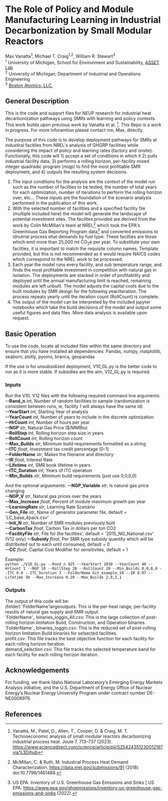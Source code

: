 # The Role of Policy and Module Manufacturing Learning in Industrial Decarbonization by Small Modular Reactors
Max Vanatta<sup>1</sup>, Michael T. Craig<sup>1,2</sup>, William R. Stewart<sup>3</sup>  
<sup>1</sup> University of Michigan, School for Environment and Sustainability, [ASSET Lab](https://www.assetlab.org)  
<sup>2</sup> University of Michigan, Department of Industrial and Operations Engineering  
<sup>3</sup> [Boston Atomics, LLC.](https://www.bostonatomics.com)  

## General Description
This is the code and support files for NEUP research for industrial heat decarbonization pathways using SMRs with learning and policy contexts. This work builds upon previous work by Vanatta et al. [^1]. This Repo is a work in progress. For more inforamtion please contact me, Max, directly.

The purpose of this code is to develop deployment pathways for SMRs at industiral facitlies from NREL's analysis of GHGRP facilities while considering the impact of policy and learning rates (factory and onsite). 
Functionally, this code will 1) accept a set of conditions in which it 2) pulls industrial facility data, 3) performs a rolling horizon, per-facility mixed integer quadradic program (miqp) to find the most profitable SMR deployment, and 4) outputs the resulting system decisions. 

1. The input conditions for the analysis are the context of the model run such as the number of facilties to be tested, the number of total years for each optimization, number of iterations to perform the rolling horizon over, etc... These inputs are the foundation of the scenario analysis performed in the publication of this work.
2. With the selected number of facilities and a specified facitity file (multiple included here) the model will generate the landscape of potential investment sites. The facilites provided are derived from the work by Colin McMillan's team at NREL[^2] which took the EPA's Greenhouse Gas Reporting Program data[^3] and converted emissions to idnutrial process ehat demands by fuel type. These facilties are those which emit more than 25,000 mt CO<sub>2</sub>e per year. To substitute your own facilties, it is important to match the requisite column names. Template provided, but this is not recommended as it would require NAICS codes which correspond to the NREL work to be processed.
3. Each year the model runs every facility, and sub temperature range, and finds the most profitable investment in competition with natural gas in isolation. The deployments are stacked in order of profitability and deployed until the annual manufacturing limit is reached, remaining modules are left unbuilt. The model adjusts the capital costs due to the built modules by SMR design for the following year/iteration. The process repeats yearly until the iteration count (RollCount) is complete.
4. The output of the model can be interpreted by the included jupyter notebooks which take the build decisions of the model and output some useful figures and data files. More data analysis is available upon request.

## Basic Operation
To use the code, locate all included files within the same directory and ensure that you have installed all dependencies:
Pandas, numpy, matplotlib, seaborn, plotly, pyomo, branca, geopandas
  
If the use is for unsubsidized deployment, V10_GL.py is the better code to run as it is more stable. If subsidies are the aim, V12_GL.py is required.

### Inputs
Run the V10, V12 files with the following required command line arguments:  
  **--Rand_n** _int_, Number of random facilities to sample (randomization is consistent between runs, ie, facility 1 will always have the same id)  
  **--YearStart** _int_, Starting Year of analysis  
  **--YearCount** _int_, Number of years to include in the discrete optimization   
  **--HrCount** _int_, Number of hours per year  
  **--NGP** _str_, Natural Gas Price ($/MMBtu)  
  **--RollStep** _int_, Rolling horizon step size in years  
  **--RollCount** _int_, Rolling horizon count  
  **--Max_Builds** _str_, Minimum build requirements formatted as a string  
  **--ITC** _float_, Investment tax credit percentage (0-1)  
  **--FolderName** _str_, Makes the filename and directory  
  **--IR** _float_, Interest Rate  
  **--Lifetime** _int_, SMR book lifetime in years  
  **--ITC_Duration** _int_, Years of ITC operation  
  **--Min_Builds** _str_, Minimum build requirements (just use 0,0,0,0) 

And the optional arguements: 
  **--NGP_Variable** _str_, Is natural gas price changing  
  **--NGP_V** _str_, Natural gas prices over the years  
  **--Max_Increase** _float_, Percent of module maximum growth per year  
  **--LearningRate** _str_, Learning Rate Scenario  
  **--Gen_File** _str_, Name of generator parameter file, default = 'LC_base_4pack.csv'  
  **--Init_N** _str_, Number of SMR modules previously built  
  **--CarbonTax** _float_, Carbon Tax in dollars per ton CO2  
  **--FacilityFile** _str_, File for the facilities', default = '2015_NG_National.csv'  
  (V12 only) **--Subsidy** _float_, Per SMR type subsidy quantity which will be distributed out to each until consumed, default = 0  
  **--CC** _float_, Capital Cost Modifier for sensitivites, default = 1  

Example:  
  `python ./V10_GL.py --Rand_n 925 --YearStart 2030 --YearCount 40 --HrCount 1 --NGP 10 --RollStep 20 --RollCount 20 --Min_Builds 0,0,0,0 --ITC 0.0 --ITC_Duration 3 --FolderName Git_example_10 --IR 0.07 --Lifetime 30 --Max_Increase 0.20 --Max_Builds 2,8,2,1`

### Outputs
The output of this code will be:  
  (folder) 'FolderName'largeoutputs: This is the per-heat range, per-facility resutls of natural gas supply and SMR output.  
  'FolderName'_ binaries_loggin_All.csv: This is the large collection of post-rolling horizon limitation Build, Construction, and Operation binaries.  
  'FolderName'_ binaries_loggin.csv: This is the reduced set of post-rolling horizon limitation Build binaries for selsected facilities.  
  profit.csv: This file tracks the best objective function for each facility for each rolling horizon iteration.  
  demand_selection.csv: This file tracks the selected temperature band for each facility for each rolling horizon iteration.  

## Acknowledgements
For funding, we thank Idaho National Laboratory’s Emerging Energy Markets Analysis initiative, and the U.S. Department of Energy Office of Nuclear Energy’s Nuclear Energy University Program under contract number DE-NE0008976.

## References
[^1]:Vanatta, M., Patel, D., Allen, T., Cooper, D. & Craig, M. T. Technoeconomic analysis of small modular reactors decarbonizing industrial process heat. Joule 7, 713–737 (2023). https://www.sciencedirect.com/science/article/pii/S2542435123001216?via%3Dihub  
[^2]:McMillan, C. & Ruth, M. Industrial Process Heat Demand Characterization. https://data.nrel.gov/submissions/91 (2018) doi:10.7799/1461488.  
[^3]: US EPA. Inventory of U.S. Greenhouse Gas Emissions and Sinks | US EPA. https://www.epa.gov/ghgemissions/inventory-us-greenhouse-gas-emissions-and-sinks (2022).  
